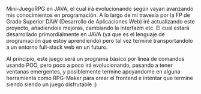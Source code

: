 Mini-JuegoRPG en JAVA, el cual irá evolucionando según vayan avanzando mis conocimientos en programación. A lo largo de mi travesía por la FP de Grado Superior DAW (Desarrollo de Aplicaciones Web) iré actualizando este proyecto, añadiendole mejoras, cambiando la interfazm etc. El cual estará desarrollado primordialmente en JAVA (ya que es el lenguaje de programación que estoy aprendiendo) pero tal vez termine transportandolo a un entorno full-stack web en un futuro.

Al principio, este juego será un programa básico por linea de comandos usando POO, pero poco a poco irá evolucionando, pasando a tener ventanas emergentes, y posiblemente termine apoyandome en alguna herramienta como RPG-Maker para crear el frontend e intentar que termine siendo siendo un juego disfrutable :)